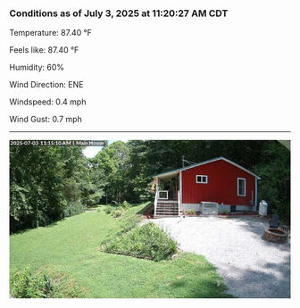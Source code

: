 ### Conditions as of July 3, 2025 at 11:20:27 AM CDT 

Temperature: 87.40 &deg;F

Feels like: 87.40 &deg;F

Humidity: 60%

Wind Direction: ENE

Windspeed: 0.4 mph

Wind Gust: 0.7 mph

---

<img src="./images/latest.jpeg"/>

